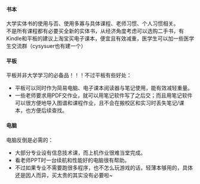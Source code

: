 #### 书本
大学实体书的使用与否、使用多寡与具体课程、老师习惯、个人习惯相关。  
  不是所有课程都有必要买全新的实体书，从经济角度考虑可以选购二手书，有Kindle和平板的建议上淘宝买电子课本，便宜且有效减重，医学生可以加一些医学生交流群（cysysuer也有建一个）
#### 平板
平板并非大学学习的必备品！！！不过平板有些好处：
  - 平板可以同时作为简易电脑、电子课本阅读器与笔记使用，能有效减轻重量。
  - 一些老师要求用PDF交作业，就可以用笔记软件写了之后交；而且用笔记软件可以很方便地导入图谱和课程作业，且不会在搬校区和实习时丢失笔记/课本，也方便后续查找。
  
#### 电脑
电脑反倒是必需的：
  - 大部分专业设有信息技术课，而上机作业很难当堂完成。
  - 看老师PPT时一台续航和性能好的电脑很有帮助。
  - 不过如果专业不需要跑很多程序，也不怎么玩游戏的话，轻薄本够用的，具体还是因人而异，买太贵的其实没有必要啦~